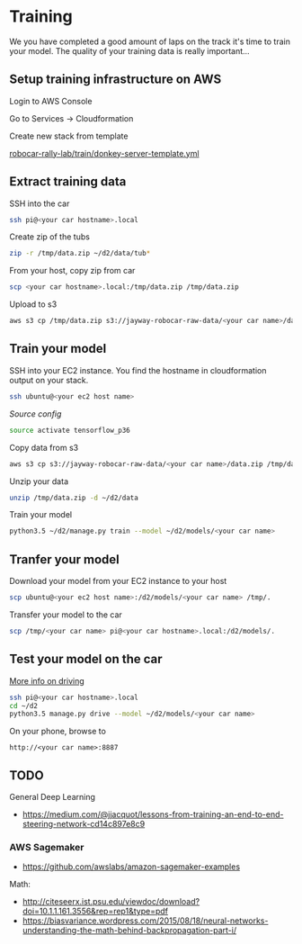 # Training
We you have completed a good amount of laps on the track it's time to train your model.
The quality of your training data is really important...

## Setup training infrastructure on AWS

Login to AWS Console

Go to Services -> Cloudformation

Create new stack from template

[robocar-rally-lab/train/donkey-server-template.yml](https://github.com/jayway/robocar-rally-lab/blob/master/train/donkey-server-template.yml)

## Extract training data

SSH into the car
```bash
ssh pi@<your car hostname>.local
```

Create zip of the tubs 
```bash
zip -r /tmp/data.zip ~/d2/data/tub*
```

From your host, copy zip from car
```bash
scp <your car hostname>.local:/tmp/data.zip /tmp/data.zip
```

Upload to s3
```bash
aws s3 cp /tmp/data.zip s3://jayway-robocar-raw-data/<your car name>/data.zip
```

## Train your model 

SSH into your EC2 instance.
You find the hostname in cloudformation output on your stack.
```bash
ssh ubuntu@<your ec2 host name>
```

*Source config*
```bash
source activate tensorflow_p36
```

Copy data from s3
```bash
aws s3 cp s3://jayway-robocar-raw-data/<your car name>/data.zip /tmp/data.zip
```

Unzip your data
```bash
unzip /tmp/data.zip -d ~/d2/data
```

Train your model
```bash
python3.5 ~/d2/manage.py train --model ~/d2/models/<your car name>
```

## Tranfer your model

Download your model from your EC2 instance to your host
```bash
scp ubuntu@<your ec2 host name>:/d2/models/<your car name> /tmp/.
```

Transfer your model to the car
```bash
scp /tmp/<your car name> pi@<your car hostname>.local:/d2/models/.
```

## Test your model on the car
[More info on driving](http://docs.donkeycar.com/guide/get_driving/#drive-your-car)

```bash
ssh pi@<your car hostname>.local
cd ~/d2
python3.5 manage.py drive --model ~/d2/models/<your car name>
```

On your phone, browse to
```
http://<your car name>:8887
```

## TODO

General Deep Learning
- https://medium.com/@jjacquot/lessons-from-training-an-end-to-end-steering-network-cd14c897e8c9

### AWS Sagemaker
- https://github.com/awslabs/amazon-sagemaker-examples

Math:
- http://citeseerx.ist.psu.edu/viewdoc/download?doi=10.1.1.161.3556&rep=rep1&type=pdf
- https://biasvariance.wordpress.com/2015/08/18/neural-networks-understanding-the-math-behind-backpropagation-part-i/
